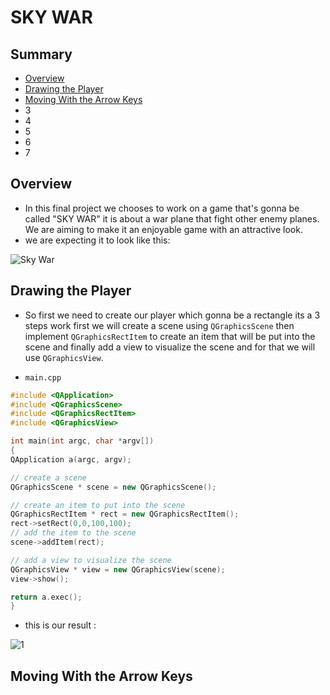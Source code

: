 # SKY WAR

## Summary 
- [Overview](#Overview) 
- [Drawing the Player](#Drawing-the-Player)
- [Moving With the Arrow Keys](#Moving-With-the-Arrow-Keys)
- 3
- 4
- 5
- 6
- 7 
## Overview

- In this final project we chooses to work on a game that's gonna be called "SKY WAR" it is about a war plane that fight other enemy planes. We are aiming to make it an enjoyable game with an attractive look. 
- we are expecting it to look like this:

![Sky War](https://user-images.githubusercontent.com/86841843/150900170-e6521443-5cdd-42b4-87e8-25c187451d3e.png)
## Drawing the Player
- So first we need to create our player which gonna be a rectangle its a 3 steps work first we will create a scene using `QGraphicsScene` then implement `QGraphicsRectItem` to create an item that will be put into the scene and finally add a view to visualize the scene and for that we will use `QGraphicsView`.
* `main.cpp`
```cpp
#include <QApplication>
#include <QGraphicsScene>
#include <QGraphicsRectItem>
#include <QGraphicsView>

int main(int argc, char *argv[])
{
QApplication a(argc, argv);

// create a scene
QGraphicsScene * scene = new QGraphicsScene();

// create an item to put into the scene
QGraphicsRectItem * rect = new QGraphicsRectItem();
rect->setRect(0,0,100,100);
// add the item to the scene
scene->addItem(rect);

// add a view to visualize the scene
QGraphicsView * view = new QGraphicsView(scene);
view->show();

return a.exec();
}
```
- this is our result :

![1](https://user-images.githubusercontent.com/86841843/150908656-ad35393d-9bd5-4022-9968-46a77c34b2c0.png)
## Moving With the Arrow Keys
